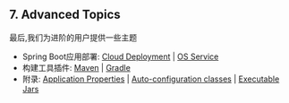 ## 7. Advanced Topics
最后,我们为进阶的用户提供一些主题
* Spring Boot应用部署: [Cloud Deployment](../VI.Deploying%20Spring%20Boot%20Applications/60.Deploying%20to%20the%20Cloud.md) | [OS Service](../VI.Deploying%20Spring%20Boot%20Applications/61.2.Unix&Linux%20Services.md)
* 构建工具插件: [Maven](../VIII.Build%20tool%20plugins/68.Spring%20Boot%20Maven%20Plugin.md) | [Gradle](../VIII.Build%20tool%20plugins/69.Spring%20Boot%20Gradle%20Plugin.md)
* 附录: [Application Properties](../X.Appendices/A.Common%20application%20properties/A.Common%20application%20properties.md) | [Auto-configuration classes](../X.Appendices/C.Auto-configuration%20classes/C.Auto-configuration%20classes.md) | [Executable Jars](../X.Appendices/E.The%20Executable%20Jar%20Format/E.The%20Executable%20Jar%20Format.md)